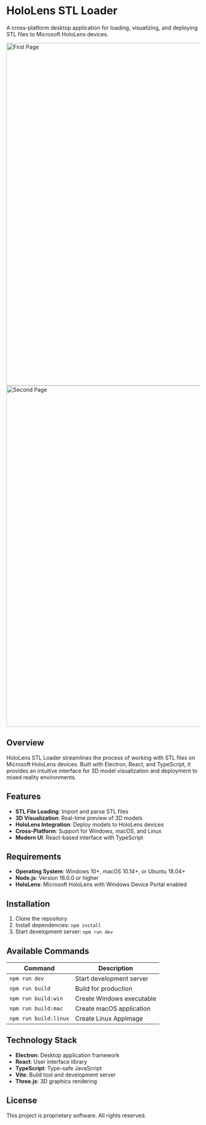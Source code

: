# HoloLens STL Loader

A cross-platform desktop application for loading, visualizing, and deploying STL files to Microsoft HoloLens devices.

<img width="1489" height="893" alt="First Page" src="https://github.com/user-attachments/assets/fbce1380-5deb-4d44-93cb-748f69b5c532" />
<img width="1497" height="889" alt="Second Page" src="https://github.com/user-attachments/assets/4c261f9b-54a5-46d4-8c04-0e88570a0b80" />


## Overview

HoloLens STL Loader streamlines the process of working with STL files on Microsoft HoloLens devices. Built with Electron, React, and TypeScript, it provides an intuitive interface for 3D model visualization and deployment to mixed reality environments.

## Features

- **STL File Loading**: Import and parse STL files
- **3D Visualization**: Real-time preview of 3D models
- **HoloLens Integration**: Deploy models to HoloLens devices
- **Cross-Platform**: Support for Windows, macOS, and Linux
- **Modern UI**: React-based interface with TypeScript

## Requirements

- **Operating System**: Windows 10+, macOS 10.14+, or Ubuntu 18.04+
- **Node.js**: Version 16.0.0 or higher
- **HoloLens**: Microsoft HoloLens with Windows Device Portal enabled

## Installation

1. Clone the repository
2. Install dependencies: `npm install`
3. Start development server: `npm run dev`

## Available Commands

| Command               | Description               |
| --------------------- | ------------------------- |
| `npm run dev`         | Start development server  |
| `npm run build`       | Build for production      |
| `npm run build:win`   | Create Windows executable |
| `npm run build:mac`   | Create macOS application  |
| `npm run build:linux` | Create Linux AppImage     |

## Technology Stack

- **Electron**: Desktop application framework
- **React**: User interface library
- **TypeScript**: Type-safe JavaScript
- **Vite**: Build tool and development server
- **Three.js**: 3D graphics rendering

## License

This project is proprietary software. All rights reserved.
